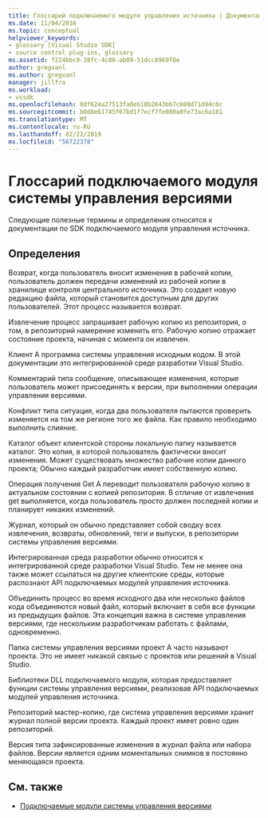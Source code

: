 ```yaml
---
title: Глоссарий подключаемого модуля управления источника | Документация Майкрософт
ms.date: 11/04/2016
ms.topic: conceptual
helpviewer_keywords:
- glossary [Visual Studio SDK]
- source control plug-ins, glossary
ms.assetid: f224bbc9-38fc-4c80-ab09-51dcc8969f8e
author: gregvanl
ms.author: gregvanl
manager: jillfra
ms.workload:
- vssdk
ms.openlocfilehash: 0df624a27513fa0eb18b2643bb7c680d71d94c0c
ms.sourcegitcommit: b0d8e61745f67bd1f7ecf7fe080a0fe73ac6a181
ms.translationtype: MT
ms.contentlocale: ru-RU
ms.lasthandoff: 02/22/2019
ms.locfileid: "56722378"
---
```

# <a name="source-control-plug-in-glossary"></a>Глоссарий подключаемого модуля системы управления версиями
Следующие полезные термины и определения относятся к документации по SDK подключаемого модуля управления источника.

## <a name="definitions"></a>Определения
 Возврат, когда пользователь вносит изменения в рабочей копии, пользователь должен передачи изменений из рабочей копии в хранилище контроля центрального источника. Это создает новую редакцию файла, который становится доступным для других пользователей. Этот процесс называется возврат.

 Извлечение процесс запрашивает рабочую копию из репозитория, о том, в репозиторий намерение изменить его. Рабочую копию отражает состояние проекта, начиная с момента он извлечен.

 Клиент А программа системы управления исходным кодом. В этой документации это интегрированной среде разработки Visual Studio.

 Комментарий типа сообщение, описывающее изменения, которые пользователь может присоединять к версии, при выполнении операции управления версиями.

 Конфликт типа ситуация, когда два пользователя пытаются проверить изменяется на том же регионе того же файла. Как правило необходимо выполнить слияние.

 Каталог объект клиентской стороны локальную папку называется каталог. Это копия, в которой пользователь фактически вносит изменения. Может существовать множество рабочие копии данного проекта; Обычно каждый разработчик имеет собственную копию.

 Операция получения Get A переводит пользователя рабочую копию в актуальном состоянии с копией репозитория. В отличие от извлечения get выполняется, когда пользователь просто должен последней копии и планирует никаких изменений.

 Журнал, который он обычно представляет собой сводку всех извлечения, возвраты, обновлений, теги и выпуски, в репозитории системы управления версиями.

 Интегрированная среда разработки обычно относится к интегрированной среде разработки Visual Studio. Тем не менее она также может ссылаться на другие клиентские среды, которые распознают API подключаемых модулей управления источника.

 Объединить процесс во время исходного два или несколько файлов кода объединяются новый файл, который включает в себя все функции из предыдущих файлов. Эта концепция важна в системе управления версиями, где нескольким разработчикам работать с файлами, одновременно.

 Папка системы управления версиями проект A часто называют проекта. Это не имеет никакой связью с проектов или решений в Visual Studio.

 Библиотеки DLL подключаемого модуля, которая предоставляет функции системы управления версиями, реализовав API подключаемых модулей управления источника.

 Репозиторий мастер-копию, где система управления версиями хранит журнал полной версии проекта. Каждый проект имеет ровно один репозиторий.

 Версия типа зафиксированные изменения в журнал файла или набора файлов. Версии является одним моментальных снимков в постоянно меняющаяся проекта.

## <a name="see-also"></a>См. также
- [Подключаемые модули системы управления версиями](../extensibility/source-control-plug-ins.md)